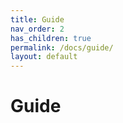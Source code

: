 ```yaml
---
title: Guide
nav_order: 2
has_children: true
permalink: /docs/guide/
layout: default
---
```

# Guide
